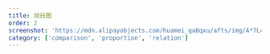 ```yaml
---
title: 旭日图
order: 2
screenshot: 'https://mdn.alipayobjects.com/huamei_qa8qxu/afts/img/A*7L4tQ4F61ZkAAAAAAAAAAAAADmJ7AQ/original'
category: ['comparison', 'proportion', 'relation']
---
```

